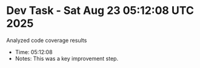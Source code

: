 # Dev Task - Sat Aug 23 05:12:08 UTC 2025
Analyzed code coverage results
- Time: 05:12:08
- Notes: This was a key improvement step.
